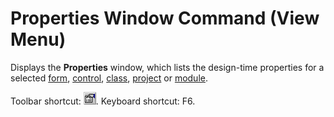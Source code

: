 
# Properties Window Command (View Menu)

Displays the  **Properties** window, which lists the design-time properties for a selected [form](b8bdf64f-5920-1ae9-16d0-b26d09524a30.md), [control](b8bdf64f-5920-1ae9-16d0-b26d09524a30.md), [class](b8bdf64f-5920-1ae9-16d0-b26d09524a30.md), [project](b8bdf64f-5920-1ae9-16d0-b26d09524a30.md) or [module](b8bdf64f-5920-1ae9-16d0-b26d09524a30.md).

Toolbar shortcut: 
![](images/tbr_prop_ZA01201727.gif). Keyboard shortcut: F6.
